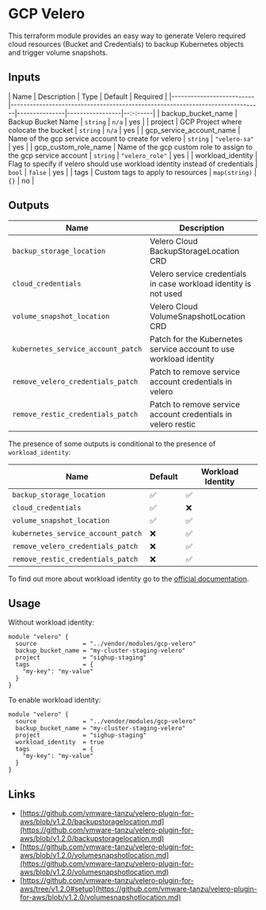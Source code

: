 # GCP Velero

This terraform module provides an easy way to generate Velero required cloud resources (Bucket and Credentials)
to backup Kubernetes objects and trigger volume snapshots.

## Inputs

| Name                     | Description                                                                   | Type          | Default         | Required |
|--------------------------|-------------------------------------------------------------------------------|---------------|-----------------|--:-:-----|
| backup\_bucket\_name     | Backup Bucket Name                                                            | `string`      | `n/a`           | yes      |
| project                  | GCP Project where colocate the bucket                                         | `string`      | `n/a`           | yes      |
| gcp_service_account_name | Name of the gcp service account to create for velero                          | `string`      | `"velero-sa"`   | yes      |
| gcp_custom_role_name     | Name of the gcp custom role to assign to the gcp service account              | `string`      | `"velero_role"` | yes      |
| workload_identity        | Flag to specify if velero should use workload identity instead of credentials | `bool`        | `false`         | yes      |
| tags                     | Custom tags to apply to resources                                             | `map(string)` | `{}`            | no       |


## Outputs

| Name                               | Description                                                       |
|------------------------------------|-------------------------------------------------------------------|
| `backup_storage_location`          | Velero Cloud BackupStorageLocation CRD                            |
| `cloud_credentials`                | Velero service credentials in case workload identity is not used  |
| `volume_snapshot_location`         | Velero Cloud VolumeSnapshotLocation CRD                           |
| `kubernetes_service_account_patch` | Patch for the Kubernetes service account to use workload identity |
| `remove_velero_credentials_patch`  | Patch to remove service account credentials in velero             |
| `remove_restic_credentials_patch`  | Patch to remove service account credentials in velero restic      |

The presence of some outputs is conditional to the presence of `workload_identity`:

| Name                               | Default            | Workload Identity  |
|------------------------------------|--------------------|--------------------|
| `backup_storage_location`          | :white_check_mark: | :white_check_mark: |
| `cloud_credentials`                | :white_check_mark: | :x:                |
| `volume_snapshot_location`         | :white_check_mark: | :white_check_mark: |
| `kubernetes_service_account_patch` | :x:                | :white_check_mark: |
| `remove_velero_credentials_patch`  | :x:                | :white_check_mark: |
| `remove_restic_credentials_patch`  | :x:                | :white_check_mark: |

To find out more about workload identity go to the [official documentation](https://cloud.google.com/kubernetes-engine/docs/how-to/workload-identitys).

## Usage

Without workload identity:

```hcl
module "velero" {
  source             = "../vendor/modules/gcp-velero"
  backup_bucket_name = "my-cluster-staging-velero"
  project            = "sighup-staging"
  tags               = {
    "my-key": "my-value"
  }
}
```

To enable workload identity:

```hcl
module "velero" {
  source             = "../vendor/modules/gcp-velero"
  backup_bucket_name = "my-cluster-staging-velero"
  project            = "sighup-staging"
  workload_identity  = true
  tags               = {
    "my-key": "my-value"
  }
}
```

## Links

- [https://github.com/vmware-tanzu/velero-plugin-for-aws/blob/v1.2.0/backupstoragelocation.md](https://github.com/vmware-tanzu/velero-plugin-for-aws/blob/v1.2.0/backupstoragelocation.md)
- [https://github.com/vmware-tanzu/velero-plugin-for-aws/blob/v1.2.0/volumesnapshotlocation.md](https://github.com/vmware-tanzu/velero-plugin-for-aws/blob/v1.2.0/volumesnapshotlocation.md)
- [https://github.com/vmware-tanzu/velero-plugin-for-aws/tree/v1.2.0#setup](https://github.com/vmware-tanzu/velero-plugin-for-aws/blob/v1.2.0/volumesnapshotlocation.md)
